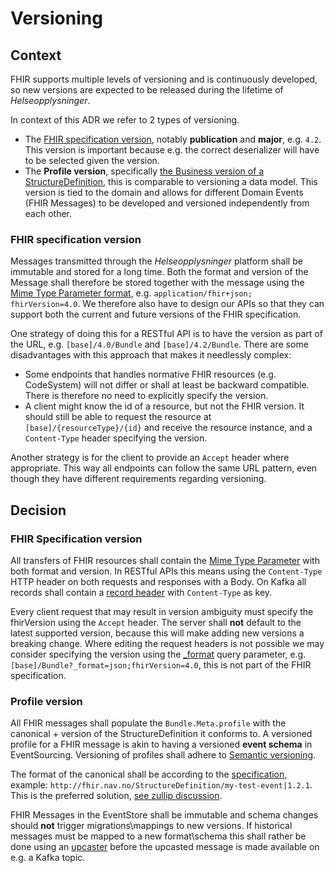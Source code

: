 # Versioning

## Context
FHIR supports multiple levels of versioning and is continuously developed, so new versions are expected to be released during the lifetime of *Helseopplysninger*.

In context of this ADR we refer to 2 types of versioning.
- The [FHIR specification version](https://www.hl7.org/fhir/versions.html#versions), notably **publication** and **major**, e.g. `4.2`. This version is important because e.g. the correct deserializer will have to be selected given the version.
- The **Profile version**, specifically [the Business version of a StructureDefinition](https://www.hl7.org/fhir/profiling.html), this is comparable to versioning a data model. This version is tied to the domain and allows for different Domain Events (FHIR Messages) to be developed and versioned independently from each other.

### FHIR specification version
Messages transmitted through the *Helseopplysninger* platform shall be immutable and stored for a long time. Both the format and version of the Message shall therefore be stored together with the message using the [Mime Type Parameter format](https://www.hl7.org/fhir/versioning.html#mt-version), e.g. `application/fhir+json; fhirVersion=4.0`. We therefore also have to design our APIs so that they can support both the current and future versions of the FHIR specification.

One strategy of doing this for a RESTful API is to have the version as part of the URL, e.g. `[base]/4.0/Bundle` and `[base]/4.2/Bundle`. There are some disadvantages with this approach that makes it needlessly complex:

* Some endpoints that handles normative FHIR resources (e.g. CodeSystem) will not differ or shall at least be backward compatible. There is therefore no need to explicitly specify the version.
* A client might know the id of a resource, but not the FHIR version. It should still be able to request the resource at `[base]/{resourceType}/{id}` and receive the resource instance, and a `Content-Type` header specifying the version.

Another strategy is for the client to provide an `Accept` header where appropriate. This way all endpoints can follow the same URL pattern, even though they have different requirements regarding versioning.

## Decision
### FHIR Specification version
All transfers of FHIR resources shall contain the [Mime Type Parameter](https://www.hl7.org/fhir/http.html#version-parameter) with both format and version. In RESTful APIs this means using the `Content-Type` HTTP header on both requests and responses with a Body. On Kafka all records shall contain a [record header](https://kafka.apache.org/20/javadoc/index.html?org/apache/kafka/connect/header/Header.html) with `Content-Type` as key.

Every client request that may result in version ambiguity must specify the fhirVersion using the `Accept` header. The server shall **not** default to the latest supported version, because this will make adding new versions a breaking change.
Where editing the request headers is not possible we may consider specifying the version using the [_format](https://www.hl7.org/fhir/http.html#parameters) query parameter, e.g. `[base]/Bundle?_format=json;fhirVersion=4.0`, this is not part of the FHIR specification.

### Profile version
All FHIR messages shall populate the `Bundle.Meta.profile` with the canonical + version of the StructureDefinition it conforms to. A versioned profile for a FHIR message is akin to having a versioned **event schema** in EventSourcing. Versioning of profiles shall adhere to [Semantic versioning](https://semver.org/). 

The format of the canonical shall be according to the [specification](https://www.hl7.org/fhir/references.html#canonical), example: `http://fhir.nav.no/StructureDefinition/my-test-event|1.2.1`. This is the preferred solution, [see zullip discussion](https://chat.fhir.org/#narrow/stream/179263-fhir-messages/topic/.E2.9C.94.20Versioned.20Messages).

FHIR Messages in the EventStore shall be immutable and schema changes should **not** trigger migrations\mappings to new versions. If historical messages must be mapped to a new format\schema this shall rather be done using an [upcaster](https://docs.axoniq.io/reference-guide/axon-framework/events/event-versioning) before the upcasted message is made available on e.g. a Kafka topic.
